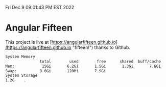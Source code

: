 Fri Dec  9 09:01:43 PM EST 2022

# Angular Fifteen


This project is live at [https://angularfifteen.github.io](https://angularfifteen.github.io "fifteen!") thanks to Github.

```bash
System Memory
               total        used        free      shared  buff/cache   available
Mem:            15Gi       6.2Gi       1.5Gi       1.3Gi       7.6Gi       7.4Gi
Swap:          8.0Gi       128Mi       7.9Gi
System Storage
1.2G	.
```

